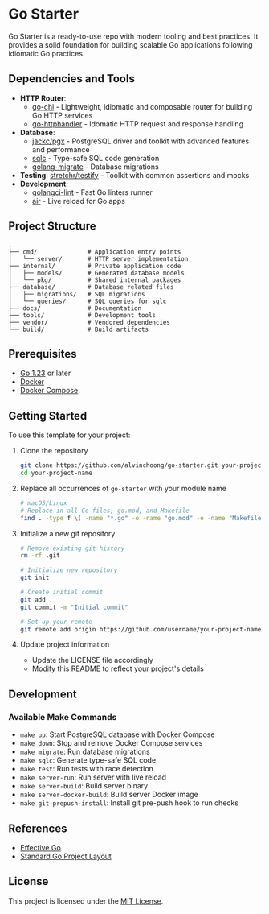 # Go Starter

Go Starter is a ready-to-use repo with modern tooling and best practices. It provides a solid foundation for building scalable Go applications following idiomatic Go practices.

## Dependencies and Tools

- **HTTP Router**:
  - [go-chi](https://github.com/go-chi/chi) - Lightweight, idiomatic and composable router for building Go HTTP services
  - [go-httphandler](https://github.com/alvinchoong/go-httphandler) - Idomatic HTTP request and response handling
- **Database**:
  - [jackc/pgx](https://github.com/jackc/pgx) - PostgreSQL driver and toolkit with advanced features and performance
  - [sqlc](https://github.com/sqlc-dev/sqlc) - Type-safe SQL code generation
  - [golang-migrate](https://github.com/golang-migrate/migrate) - Database migrations
- **Testing**: [stretchr/testify](https://github.com/stretchr/testify) - Toolkit with common assertions and mocks
- **Development**:
  - [golangci-lint](https://github.com/golangci/golangci-lint) - Fast Go linters runner
  - [air](https://github.com/cosmtrek/air) - Live reload for Go apps

## Project Structure

```plaintext
.
├── cmd/              # Application entry points
│   └── server/       # HTTP server implementation
├── internal/         # Private application code
│   ├── models/       # Generated database models
│   └── pkg/          # Shared internal packages
├── database/         # Database related files
│   ├── migrations/   # SQL migrations
│   └── queries/      # SQL queries for sqlc
├── docs/             # Documentation
├── tools/            # Development tools
├── vendor/           # Vendored dependencies
└── build/            # Build artifacts
```

## Prerequisites

- [Go 1.23](https://go.dev/doc/go1.23) or later
- [Docker](https://docs.docker.com/get-docker/)
- [Docker Compose](https://docs.docker.com/compose/install/)

## Getting Started

To use this template for your project:

1. Clone the repository

   ```bash
   git clone https://github.com/alvinchoong/go-starter.git your-project-name
   cd your-project-name
   ```

2. Replace all occurrences of `go-starter` with your module name

   ```bash
   # macOS/Linux
   # Replace in all Go files, go.mod, and Makefile
   find . -type f \( -name "*.go" -o -name "go.mod" -o -name "Makefile" \) -exec sed -i '' 's|go-starter|your-project-name|g' {} +
   ```

3. Initialize a new git repository

   ```bash
   # Remove existing git history
   rm -rf .git

   # Initialize new repository
   git init

   # Create initial commit
   git add .
   git commit -m "Initial commit"

   # Set up your remote
   git remote add origin https://github.com/username/your-project-name.git
   ```

4. Update project information
   - Update the LICENSE file accordingly
   - Modify this README to reflect your project's details

## Development

### Available Make Commands

- `make up`: Start PostgreSQL database with Docker Compose
- `make down`: Stop and remove Docker Compose services
- `make migrate`: Run database migrations
- `make sqlc`: Generate type-safe SQL code
- `make test`: Run tests with race detection
- `make server-run`: Run server with live reload
- `make server-build`: Build server binary
- `make server-docker-build`: Build server Docker image
- `make git-prepush-install`: Install git pre-push hook to run checks

## References

- [Effective Go](https://golang.org/doc/effective_go)
- [Standard Go Project Layout](https://github.com/golang-standards/project-layout)

## License

This project is licensed under the [MIT License](LICENSE).
